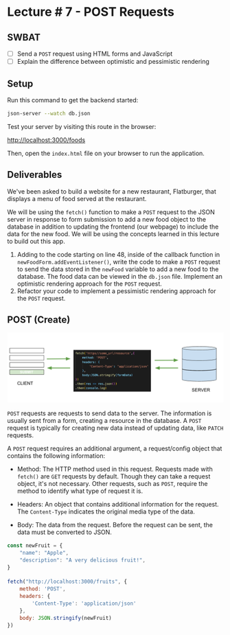 # Lecture # 7 - POST Requests
## SWBAT
- [ ] Send a `POST` request using HTML forms and JavaScript
- [ ] Explain the difference between optimistic and pessimistic rendering

## Setup

Run this command to get the backend started:

```sh
json-server --watch db.json
```

Test your server by visiting this route in the browser:

[http://localhost:3000/foods](http://localhost:3000/foods)

Then, open the `index.html` file on your browser to run the application.

## Deliverables 

We've been asked to build a website for a new restaurant, Flatburger, that displays a menu of food served at the restaurant.

We will be using the `fetch()` function to make a `POST` request to the JSON server in response to form submission to add a new food object to the database in addition to updating the frontend (our webpage) to include the data for the new food. We will be using the concepts learned in this lecture to build out this app.

1. Adding to the code starting on line 48, inside of the callback function in `newFoodForm.addEventListener()`, write the code to make a `POST` request to send the data stored in the `newFood` variable to add a new food to the database. The food data can be viewed in the `db.json` file. Implement an optimistic rendering approach for the `POST` request.
2. Refactor your code to implement a pessimistic rendering approach for the `POST` request.

## POST (Create)
![post](assets/post.png)

`POST` requests are requests to send data to the server. The information is usually sent from a form, creating a resource in the database. A `POST` request is typically for creating new data instead of updating data, like `PATCH` requests.

A `POST` request requires an additional argument, a request/config object that contains the following information:

- Method: The HTTP method used in this request. Requests made with `fetch()` are `GET` requests by default. Though they can take a request object, it's not necessary. Other requests, such as `POST`, require the method to identify what type of request it is. 

- Headers: An object that contains additional information for the request. The `Content-Type` indicates the original media type of the data.

- Body: The data from the request. Before the request can be sent, the data must be converted to JSON.

```js
const newFruit = {
    "name": "Apple",
    "description": "A very delicious fruit!",
}

fetch("http://localhost:3000/fruits", {
    method: 'POST',
    headers: {
        'Content-Type': 'application/json'
    },
    body: JSON.stringify(newFruit)
})
```